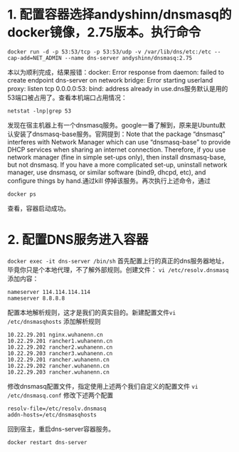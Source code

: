 # 1. 配置容器选择andyshinn/dnsmasq的docker镜像，2.75版本。执行命令
```
docker run -d -p 53:53/tcp -p 53:53/udp -v /var/lib/dns/etc:/etc --cap-add=NET_ADMIN --name dns-server andyshinn/dnsmasq:2.75
```
本以为顺利完成，结果报错：docker: Error response from daemon: failed to create endpoint dns-server on network bridge: Error starting userland proxy: listen tcp 0.0.0.0:53: bind: address already in use.dns服务默认是用的53端口被占用了。查看本机端口占用情况：
```
netstat -lnp|grep 53
```
发现在宿主机器上有一个dnsmasq服务。google一番了解到，原来是Ubuntu默认安装了dnsmasq-base服务。官网提到：Note that the package “dnsmasq” interferes with Network Manager which can use “dnsmasq-base” to provide DHCP services when sharing an internet connection. Therefore, if you use network manager (fine in simple set-ups only), then install dnsmasq-base, but not dnsmasq. If you have a more complicated set-up, uninstall network manager, use dnsmasq, or similar software (bind9, dhcpd, etc), and configure things by hand.通过kill 停掉该服务。再次执行上述命令，通过
```
docker ps
```
查看，容器启动成功。
# 2. 配置DNS服务进入容器
```docker exec -it dns-server /bin/sh```
首先配置上行的真正的dns服务器地址，毕竟你只是个本地代理，不了解外部规则。创建文件：
```vi /etc/resolv.dnsmasq```
添加内容：

```
nameserver 114.114.114.114
nameserver 8.8.8.8
```
配置本地解析规则，这才是我们的真实目的。新建配置文件
​```vi /etc/dnsmasqhosts```
添加解析规则
```
10.22.29.201 nginx.wuhanenn.cn
10.22.29.201 rancher1.wuhanenn.cn
10.22.29.202 rancher2.wuhanenn.cn
10.22.29.203 rancher3.wuhanenn.cn
10.22.29.201 rancher.wuhanenn.cn
10.22.29.202 rancher.wuhanenn.cn
10.22.29.203 rancher.wuhanenn.cn
```
 修改dnsmasq配置文件，指定使用上述两个我们自定义的配置文件
```vi /etc/dnsmasq.conf```
修改下述两个配置

```
resolv-file=/etc/resolv.dnsmasq
addn-hosts=/etc/dnsmasqhosts
```
回到宿主，重启dns-server容器服务。
```
docker restart dns-server
```